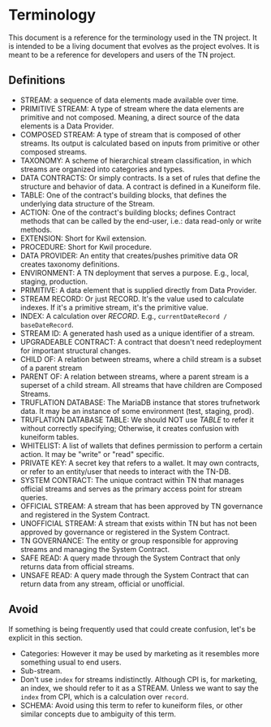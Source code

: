 # Terminology

This document is a reference for the terminology used in the TN project. It is intended to be a living document that evolves as the project evolves. It is meant to be a reference for developers and users of the TN project.

## Definitions

- STREAM: a sequence of data elements made available over time.
- PRIMITIVE STREAM: A type of stream where the data elements are primitive and not composed. Meaning, a direct source of the data elements is a Data Provider.
- COMPOSED STREAM: A type of stream that is composed of other streams. Its output is calculated based on inputs from primitive or other composed streams.
- TAXONOMY: A scheme of hierarchical stream classification, in which streams are organized into categories and types.
- DATA CONTRACTS: Or simply contracts. Is a set of rules that define the structure and behavior of data. A contract is defined in a Kuneiform file.
- TABLE: One of the contract's building blocks, that defines the underlying data structure of the Stream.
- ACTION: One of the contract's building blocks; defines Contract methods that can be called by the end-user, i.e.: data read-only or write methods.
- EXTENSION: Short for Kwil extension.
- PROCEDURE: Short for Kwil procedure.
- DATA PROVIDER: An entity that creates/pushes primitive data OR creates taxonomy definitions.
- ENVIRONMENT: A TN deployment that serves a purpose. E.g., local, staging, production.
- PRIMITIVE: A data element that is supplied directly from Data Provider.
- STREAM RECORD: Or just RECORD. It's the value used to calculate indexes. If it's a primitive stream, it's the primitive value.
- INDEX: A calculation over _RECORD_. E.g., `currentDateRecord / baseDateRecord`.
- STREAM ID: A generated hash used as a unique identifier of a stream.
- UPGRADEABLE CONTRACT: A contract that doesn't need redeployment for important structural changes.
- CHILD OF: A relation between streams, where a child stream is a subset of a parent stream
- PARENT OF: A relation between streams, where a parent stream is a superset of a child stream. All streams that have children are Composed Streams.
- TRUFLATION DATABASE: The MariaDB instance that stores trufnetwork data. It may be an instance of some environment (test, staging, prod).
- TRUFLATION DATABASE TABLE: We should NOT use _TABLE_ to refer it without correctly specifying; Otherwise, it creates confusion with kuneiform tables.
- WHITELIST: A list of wallets that defines permission to perform a certain action. It may be "write" or "read" specific.
- PRIVATE KEY: A secret key that refers to a wallet. It may own contracts, or refer to an entity/user that needs to interact with the TN-DB.
- SYSTEM CONTRACT: The unique contract within TN that manages official streams and serves as the primary access point for stream queries.
- OFFICIAL STREAM: A stream that has been approved by TN governance and registered in the System Contract.
- UNOFFICIAL STREAM: A stream that exists within TN but has not been approved by governance or registered in the System Contract.
- TN GOVERNANCE: The entity or group responsible for approving streams and managing the System Contract.
- SAFE READ: A query made through the System Contract that only returns data from official streams.
- UNSAFE READ: A query made through the System Contract that can return data from any stream, official or unofficial.


## Avoid
If something is being frequently used that could create confusion, let's be explicit in this section.

- Categories: However it may be used by marketing as it resembles more something usual to end users.
- Sub-stream.
- Don't use `index` for streams indistinctly. Although CPI is, for marketing, an index, we should refer to it as a STREAM. Unless we want to say the `index` from CPI, which is a calculation over `record`.
- SCHEMA: Avoid using this term to refer to kuneiform files, or other similar concepts due to ambiguity of this term.
